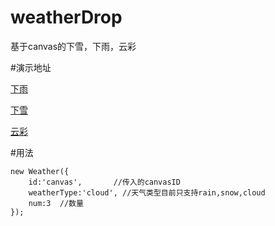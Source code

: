# weatherDrop
基于canvas的下雪，下雨，云彩


#演示地址
<p><a href="https://myfirebug.github.io/weatherDrop/rain.html">下雨</a></p>
<p><a href="https://myfirebug.github.io/weatherDrop/snow.html">下雪</a></p>
<p><a href="https://myfirebug.github.io/weatherDrop/cloud.html">云彩</a></p>


#用法

```
new Weather({
    id:'canvas',       //传入的canvasID
    weatherType:'cloud', //天气类型目前只支持rain,snow,cloud
    num:3  //数量
});
```


